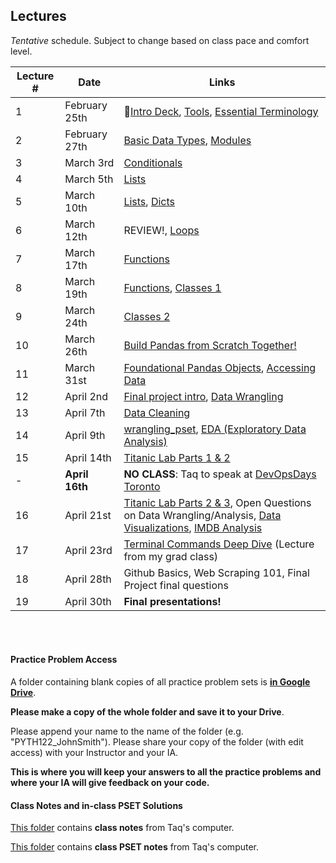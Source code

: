 ## Lectures

_Tentative_ schedule. Subject to change based on class pace and comfort level.

| Lecture #  | Date | Links |
| ------------- | ------------- | ------------- |
| 1  | February 25th  | 🎉[Intro Deck](https://mottaquikarim.github.io/rehearsal/public/stage.html?source=o66ry#/), [Tools](#out/intro/tools), [Essential Terminology](#out/topics/essential_terminology) |
| 2  | February 27th  | [Basic Data Types](#out/topics/basic_data_types), [Modules](#out/topics/modules) |
| 3  | March 3rd  | [Conditionals](#out/topics/conditionals) |
| 4  | March 5th  | [Lists](#out/topics/lists) |
| 5  | March 10th  | [Lists](#out/topics/lists), [Dicts](#out/topics/dicts) |
| 6  | March 12th  | REVIEW!, [Loops](#out/topics/loops) |
| 7  | March 17th  | [Functions](#out/topics/functions) |
| 8  | March 19th  | [Functions](#out/topics/functions), [Classes 1](#out/topics/classes) |
| 9  | March 24th  | [Classes 2](#out/topics/classes) |
| 10  | March 26th  | [Build Pandas from Scratch Together!](https://colab.research.google.com/drive/1gU5_KvdqLMhzRpF7BRA9N36FlDgxnqQk) |
| 11  | March 31st | [Foundational Pandas Objects](#out/topics/foundations_pandas), [Accessing Data](#out/topics/accessing_data) |
| 12  | April 2nd | [Final project intro](#out/intro/project_info), [Data Wrangling](#out/topics/wrangling1) |
| 13  | April 7th | [Data Cleaning](#out/topics/data_cleaning) |
| 14  | April 9th | [wrangling_pset](https://drive.google.com/open?id=1z2ggdxzdH2qZ4MQk9s1phI0cJGjVZjFF), [EDA (Exploratory Data Analysis)](#out/topics/eda) |
| 15  | April 14th | [Titanic Lab Parts 1 & 2](https://colab.research.google.com/drive/1HfmvsPl4nZvrrSOtOPFQPntgJ9KzmG51) |
| -  | **April 16th**  | **NO CLASS**: Taq to speak at [DevOpsDays Toronto](https://whova.com/embedded/speaker_session_detail/devop_202004/917388/) |
| 16  | April 21st | [Titanic Lab Parts 2 & 3](https://colab.research.google.com/drive/1HfmvsPl4nZvrrSOtOPFQPntgJ9KzmG51), Open Questions on Data Wrangling/Analysis, [Data Visualizations](https://colab.research.google.com/drive/1gu3ZSIdx_Ei09tTc1XS-URdbOnbKMr3I), [IMDB Analysis](https://colab.research.google.com/drive/1r4kTnLSbumcRE829WhIz5fb99k1TZnkG) |
| 17  | April 23rd | [Terminal Commands Deep Dive](https://show.zohopublic.com/publish/jjd2u23f766e888414dcaac530e14258b978a) (Lecture from my grad class) |
| 18  | April 28th | Github Basics, Web Scraping 101, Final Project final questions |
| 19  | April 30th | **Final presentations!** |

<br/><br />

#### Practice Problem Access

A folder containing blank copies of all practice problem sets is **[in Google Drive](https://drive.google.com/drive/folders/1AD8J-4xlvTjYfHpgUCoA3uKBi_7x5fQt?usp=sharing)**. 

**Please make a copy of the whole folder and save it to your Drive**. 

Please append your name to the name of the folder (e.g. "PYTH122_JohnSmith"). Please share your copy of the folder (with edit access) with your Instructor and your IA. 

**This is where you will keep your answers to all the practice problems and where your IA will give feedback on your code.**

#### Class Notes and in-class PSET Solutions

[This folder](https://drive.google.com/drive/folders/1kZ9Al-dbHMrTF3YvlE3c1GdB8sl_j9y_?usp=sharing) contains **class notes** from Taq's computer.

[This folder](https://drive.google.com/drive/folders/10THV__aqm0lpncrU42OTjbC1y1jZSrhJ?usp=sharing) contains **class PSET notes** from Taq's computer.

